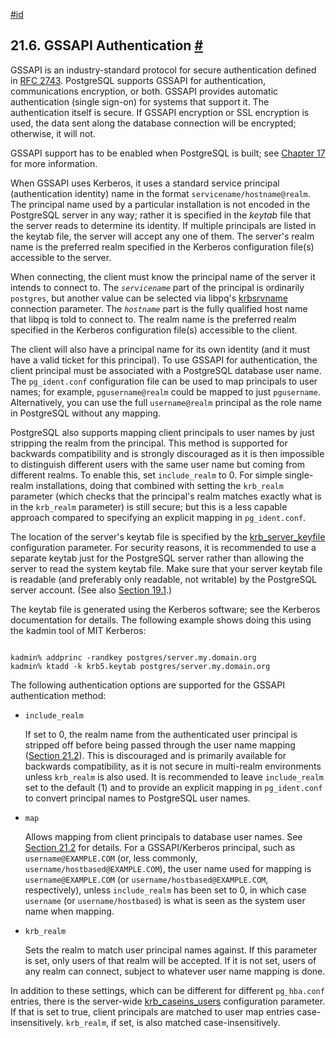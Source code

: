 [#id](#GSSAPI-AUTH)

## 21.6. GSSAPI Authentication [#](#GSSAPI-AUTH)



GSSAPI is an industry-standard protocol for secure authentication defined in [RFC 2743](https://tools.ietf.org/html/rfc2743). PostgreSQL supports GSSAPI for authentication, communications encryption, or both. GSSAPI provides automatic authentication (single sign-on) for systems that support it. The authentication itself is secure. If GSSAPI encryption or SSL encryption is used, the data sent along the database connection will be encrypted; otherwise, it will not.

GSSAPI support has to be enabled when PostgreSQL is built; see [Chapter 17](installation) for more information.

When GSSAPI uses Kerberos, it uses a standard service principal (authentication identity) name in the format `servicename/hostname@realm`. The principal name used by a particular installation is not encoded in the PostgreSQL server in any way; rather it is specified in the *keytab* file that the server reads to determine its identity. If multiple principals are listed in the keytab file, the server will accept any one of them. The server's realm name is the preferred realm specified in the Kerberos configuration file(s) accessible to the server.

When connecting, the client must know the principal name of the server it intends to connect to. The *`servicename`* part of the principal is ordinarily `postgres`, but another value can be selected via libpq's [krbsrvname](libpq-connect#LIBPQ-CONNECT-KRBSRVNAME) connection parameter. The *`hostname`* part is the fully qualified host name that libpq is told to connect to. The realm name is the preferred realm specified in the Kerberos configuration file(s) accessible to the client.

The client will also have a principal name for its own identity (and it must have a valid ticket for this principal). To use GSSAPI for authentication, the client principal must be associated with a PostgreSQL database user name. The `pg_ident.conf` configuration file can be used to map principals to user names; for example, `pgusername@realm` could be mapped to just `pgusername`. Alternatively, you can use the full `username@realm` principal as the role name in PostgreSQL without any mapping.

PostgreSQL also supports mapping client principals to user names by just stripping the realm from the principal. This method is supported for backwards compatibility and is strongly discouraged as it is then impossible to distinguish different users with the same user name but coming from different realms. To enable this, set `include_realm` to 0. For simple single-realm installations, doing that combined with setting the `krb_realm` parameter (which checks that the principal's realm matches exactly what is in the `krb_realm` parameter) is still secure; but this is a less capable approach compared to specifying an explicit mapping in `pg_ident.conf`.

The location of the server's keytab file is specified by the [krb\_server\_keyfile](runtime-config-connection#GUC-KRB-SERVER-KEYFILE) configuration parameter. For security reasons, it is recommended to use a separate keytab just for the PostgreSQL server rather than allowing the server to read the system keytab file. Make sure that your server keytab file is readable (and preferably only readable, not writable) by the PostgreSQL server account. (See also [Section 19.1](postgres-user).)

The keytab file is generated using the Kerberos software; see the Kerberos documentation for details. The following example shows doing this using the kadmin tool of MIT Kerberos:

```

kadmin% addprinc -randkey postgres/server.my.domain.org
kadmin% ktadd -k krb5.keytab postgres/server.my.domain.org
```

The following authentication options are supported for the GSSAPI authentication method:

* `include_realm`

  If set to 0, the realm name from the authenticated user principal is stripped off before being passed through the user name mapping ([Section 21.2](auth-username-maps)). This is discouraged and is primarily available for backwards compatibility, as it is not secure in multi-realm environments unless `krb_realm` is also used. It is recommended to leave `include_realm` set to the default (1) and to provide an explicit mapping in `pg_ident.conf` to convert principal names to PostgreSQL user names.

* `map`

  Allows mapping from client principals to database user names. See [Section 21.2](auth-username-maps) for details. For a GSSAPI/Kerberos principal, such as `username@EXAMPLE.COM` (or, less commonly, `username/hostbased@EXAMPLE.COM`), the user name used for mapping is `username@EXAMPLE.COM` (or `username/hostbased@EXAMPLE.COM`, respectively), unless `include_realm` has been set to 0, in which case `username` (or `username/hostbased`) is what is seen as the system user name when mapping.

* `krb_realm`

  Sets the realm to match user principal names against. If this parameter is set, only users of that realm will be accepted. If it is not set, users of any realm can connect, subject to whatever user name mapping is done.

In addition to these settings, which can be different for different `pg_hba.conf` entries, there is the server-wide [krb\_caseins\_users](runtime-config-connection#GUC-KRB-CASEINS-USERS) configuration parameter. If that is set to true, client principals are matched to user map entries case-insensitively. `krb_realm`, if set, is also matched case-insensitively.